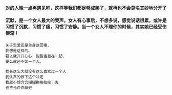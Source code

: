 #### 对的人晚一点再遇见吧，这样等我们都足够成熟了，就再也不会莫名其妙地分开了
#### 沉默，是一个女人最大的哭声。女人有心事后，不想多说，感觉说话很累，或许是习惯了沉默，习惯了痛，习惯了安静。当一个女人不理你的时候，其实她已经受伤很深！
```
关于恋爱还是单身这回事，
我想是这样的。
要么就开开心心，甜甜蜜蜜在一起，
要么就还不如一个人。
```
```
我长这么大就没有这么喜欢过一个人
我认真的做下这个决定
我就不想含含糊糊拖拖拉拉下去
也不允许你躲避
```
